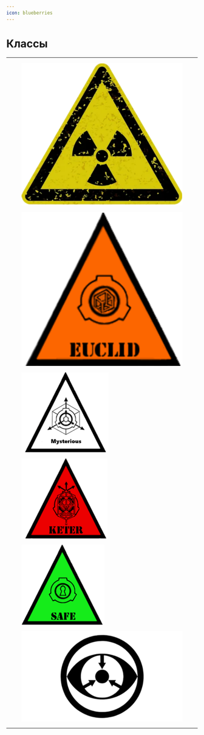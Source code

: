 ```yaml
---
icon: blueberries
---
```


# Классы



***



<div>

<figure><img src="../.gitbook/assets/i-fotor-bg-remover-20241107202930 (1).png" alt=""><figcaption></figcaption></figure>

 

<figure><img src="../.gitbook/assets/scp-logo-safe-7-fotor-bg-remover-20241107203021.png" alt=""><figcaption></figcaption></figure>

 

<figure><img src="../.gitbook/assets/scp-logo-safe-17 (1).png" alt=""><figcaption></figcaption></figure>

 

<figure><img src="../.gitbook/assets/scp-logo-safe-227 (1).png" alt=""><figcaption></figcaption></figure>

 

<figure><img src="../.gitbook/assets/scp-logo-safe-2png (1).png" alt=""><figcaption></figcaption></figure>

 

<figure><img src="../.gitbook/assets/i-fotor-bg-remover-20241107205029 (1).png" alt=""><figcaption></figcaption></figure>

</div>

***
